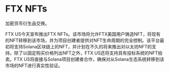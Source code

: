 # 

# FTX NFTs

加密货币衍生品交换。

FTX US今天宣布推出FTX NFTs。该市场将允许FTX美国用户铸造NFT，将现有的NFT转移到该市场，并为项目创建者提供对NFT生命周期的完全控制。该平台最初将支持Solana区块链上的NFT，并计划在不久的将来推出对以太坊NFT的支持。除了以固定购买价格列出NFT之外，FTX US还将支持具有投标系统的NFT拍卖。FTX US将直接与Solana项目创建者合作，确保对从Solana生态系统转移到该市场的NFT进行真实性验证。

